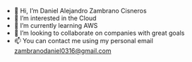 - 👋 Hi, I’m Daniel Alejandro Zambrano Cisneros
- 👀 I’m interested in the Cloud
- 🌱 I’m currently learning AWS
- 💞️ I’m looking to collaborate on companies with great goals
- 📫 You can contact me using my personal email zambranodaniel0316@gmail.com

<!---
dzambrano99/dzambrano99 is a ✨ special ✨ repository because its `README.md` (this file) appears on your GitHub profile.
You can click the Preview link to take a look at your changes.
--->
